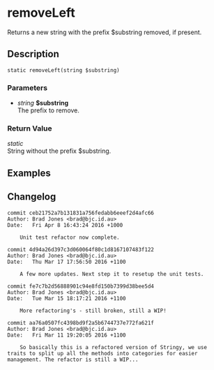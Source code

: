# removeLeft
Returns a new string with the prefix $substring removed, if present.

## Description
`static removeLeft(string $substring)`

### Parameters
* _string_ __$substring__  
The prefix to remove.


### Return Value
_static_  
String without the prefix $substring.

## Examples

## Changelog
```
commit ceb21752a7b131831a756fedabb6eeef2d4afc66
Author: Brad Jones <brad@bjc.id.au>
Date:   Fri Apr 8 16:43:24 2016 +1000

    Unit test refactor now complete.

commit 4d94a26d397c3d060064f80c1d8167107483f122
Author: Brad Jones <brad@bjc.id.au>
Date:   Thu Mar 17 17:56:50 2016 +1100

    A few more updates. Next step it to resetup the unit tests.

commit fe7c7b2d56888901c94e8fd150b7399d38bee5d4
Author: Brad Jones <brad@bjc.id.au>
Date:   Tue Mar 15 18:17:21 2016 +1100

    More refactoring's - still broken, still a WIP!

commit aa76a0507fc4398bd9f2a5b6744737e772fa621f
Author: Brad Jones <brad@bjc.id.au>
Date:   Fri Mar 11 19:20:05 2016 +1100

    So basically this is a refactored version of Stringy, we use traits to split up all the methods into categories for easier management. The refactor is still a WIP...
```